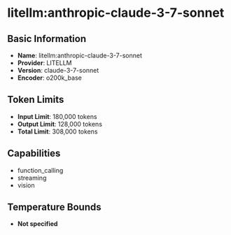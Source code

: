 # litellm:anthropic-claude-3-7-sonnet

## Basic Information
- **Name**: litellm:anthropic-claude-3-7-sonnet
- **Provider**: LITELLM
- **Version**: claude-3-7-sonnet
- **Encoder**: o200k_base

## Token Limits
- **Input Limit**: 180,000 tokens
- **Output Limit**: 128,000 tokens
- **Total Limit**: 308,000 tokens

## Capabilities
- function_calling
- streaming
- vision


## Temperature Bounds
- **Not specified**






